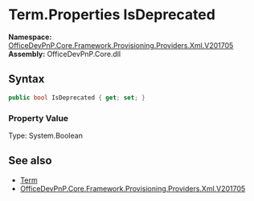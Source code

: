 # Term.Properties IsDeprecated
  

**Namespace:** [OfficeDevPnP.Core.Framework.Provisioning.Providers.Xml.V201705](OfficeDevPnP.Core.Framework.Provisioning.Providers.Xml.V201705.md)  
**Assembly:** OfficeDevPnP.Core.dll  
## Syntax
```C#
public bool IsDeprecated { get; set; }
```

### Property Value
Type: System.Boolean  

## See also
- [Term](OfficeDevPnP.Core.Framework.Provisioning.Providers.Xml.V201705.Term.md) 
- [OfficeDevPnP.Core.Framework.Provisioning.Providers.Xml.V201705](OfficeDevPnP.Core.Framework.Provisioning.Providers.Xml.V201705.md) 
